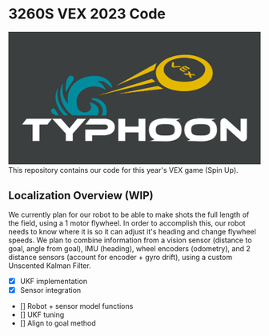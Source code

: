 # 3260S VEX 2023 Code
![Typhoon Logo](typhoon.png)
This repository contains our code for this year's VEX game (Spin Up).

## Localization Overview (WIP)
We currently plan for our robot to be able to make shots the full length of the field, using a 1 motor flywheel. In order to accomplish this, our robot needs to know where it is so it can adjust it's heading and change flywheel speeds. We plan to combine information from a vision sensor (distance to goal, angle from goal), IMU (heading), wheel encoders (odometry), and 2 distance sensors (account for encoder + gyro drift), using a custom Unscented Kalman Filter.

- [x] UKF implementation
- [x] Sensor integration
- [] Robot + sensor model functions
- [] UKF tuning
- [] Align to goal method
